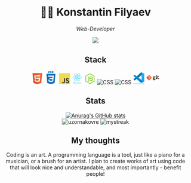 <h1 align="center">👨‍💻 Konstantin Filyaev</h1>
<p align="center"><i>Web-Developer</i></p>  

<p align="center"><img src="https://www.codewars.com/users/uzornakovre/badges/small"></p>  


<h2 align="center">Stack</h2>  

<div align="center">
  <img src="https://raw.githubusercontent.com/devicons/devicon/1119b9f84c0290e0f0b38982099a2bd027a48bf1/icons/html5/html5-original.svg"  width="30" alt="HTML5">
  <img src="https://raw.githubusercontent.com/devicons/devicon/1119b9f84c0290e0f0b38982099a2bd027a48bf1/icons/css3/css3-plain-wordmark.svg" width="35" alt="CSS">
  <img src="https://raw.githubusercontent.com/devicons/devicon/1119b9f84c0290e0f0b38982099a2bd027a48bf1/icons/javascript/javascript-original.svg"  width="30" alt="JS">
  <img src="https://raw.githubusercontent.com/devicons/devicon/1119b9f84c0290e0f0b38982099a2bd027a48bf1/icons/react/react-original-wordmark.svg" width="30" alt="React">
  <img src="https://raw.githubusercontent.com/devicons/devicon/1119b9f84c0290e0f0b38982099a2bd027a48bf1/icons/nodejs/nodejs-original.svg" width="30" alt="nodejs">
  <img src="https://upload.wikimedia.org/wikipedia/commons/3/33/Figma-logo.svg" width="20" alt="CSS">
  <img src="https://www.shareicon.net/data/128x128/2015/10/06/113547_planet_512x512.png" width="33" alt="CSS">
  <img src="https://raw.githubusercontent.com/devicons/devicon/1119b9f84c0290e0f0b38982099a2bd027a48bf1/icons/vscode/vscode-original-wordmark.svg" width="32">
  <img src="https://raw.githubusercontent.com/devicons/devicon/1119b9f84c0290e0f0b38982099a2bd027a48bf1/icons/git/git-original-wordmark.svg" width="35" alt="Git">
</div>

<h2 align="center">Stats</h2>   
<div align="center">
  
  
[![Anurag's GitHub stats](https://github-readme-stats-sigma-five.vercel.app/api?username=uzornakovre&show_icons=true&theme=tokyonight)](https://github.com/uzornakovre/github-readme-stats)  
<img width="325" src="https://github-readme-stats-sigma-five.vercel.app/api/top-langs?username=uzornakovre&theme=tokyonight&show_icons=true&locale=en&layout=compact" alt="uzornakovre" />
<img width="400" src="https://github-readme-streak-stats.herokuapp.com/?user=uzornakovre&theme=tokyonight" alt="mystreak"/>

            
</div>

<h2 align="center">My thoughts</h2> 

<p align="center">Coding is an art. A programming language is a tool, just like a piano for a musician, or a brush for an artist. I plan to create works of art using code that will look nice and understandable, and most importantly - benefit people!</p>

<!--
**uzornakovre/uzornakovre** is a ✨ _special_ ✨ repository because its `README.md` (this file) appears on your GitHub profile.
.
Here are some ideas to get you started:

- 🔭 I’m currently working on ...
- 🌱 I’m currently learning ...
- 👯 I’m looking to collaborate on ...
- 🤔 I’m looking for help with ...
- 💬 Ask me about ...
- 📫 How to reach me: ...
- 😄 Pronouns: ...
- ⚡ Fun fact: ...
![codewars badge](https://www.codewars.com/users/uzornakovre/badges/small)  



<h2 align="left">Contacts</h2>  
E-mail: <i>konstantin.filyaev.1@gmail.com</i>  

Telegram: <i>@uzornakovre_official</i>
-->
